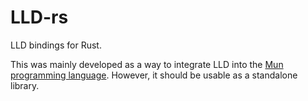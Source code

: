 # LLD-rs

LLD bindings for Rust.

This was mainly developed as a way to integrate LLD into the [Mun programming language](https://github.com/mun-lang/mun). 
However, it should be usable as a standalone library.

